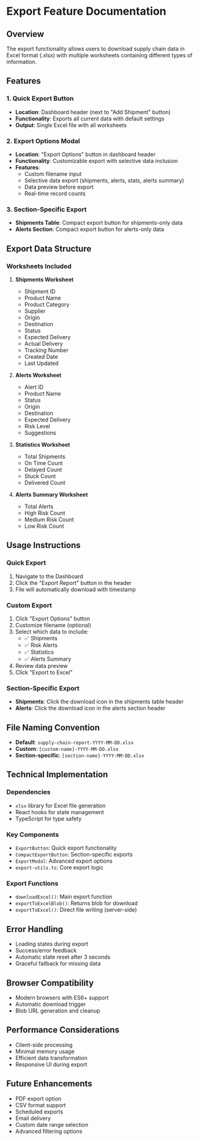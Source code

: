 # Export Feature Documentation

## Overview

The export functionality allows users to download supply chain data in Excel format (.xlsx) with multiple worksheets containing different types of information.

## Features

### 1. Quick Export Button
- **Location**: Dashboard header (next to "Add Shipment" button)
- **Functionality**: Exports all current data with default settings
- **Output**: Single Excel file with all worksheets

### 2. Export Options Modal
- **Location**: "Export Options" button in dashboard header
- **Functionality**: Customizable export with selective data inclusion
- **Features**:
  - Custom filename input
  - Selective data export (shipments, alerts, stats, alerts summary)
  - Data preview before export
  - Real-time record counts

### 3. Section-Specific Export
- **Shipments Table**: Compact export button for shipments-only data
- **Alerts Section**: Compact export button for alerts-only data

## Export Data Structure

### Worksheets Included

1. **Shipments Worksheet**
   - Shipment ID
   - Product Name
   - Product Category
   - Supplier
   - Origin
   - Destination
   - Status
   - Expected Delivery
   - Actual Delivery
   - Tracking Number
   - Created Date
   - Last Updated

2. **Alerts Worksheet**
   - Alert ID
   - Product Name
   - Status
   - Origin
   - Destination
   - Expected Delivery
   - Risk Level
   - Suggestions

3. **Statistics Worksheet**
   - Total Shipments
   - On Time Count
   - Delayed Count
   - Stuck Count
   - Delivered Count

4. **Alerts Summary Worksheet**
   - Total Alerts
   - High Risk Count
   - Medium Risk Count
   - Low Risk Count

## Usage Instructions

### Quick Export
1. Navigate to the Dashboard
2. Click the "Export Report" button in the header
3. File will automatically download with timestamp

### Custom Export
1. Click "Export Options" button
2. Customize filename (optional)
3. Select which data to include:
   - ✅ Shipments
   - ✅ Risk Alerts
   - ✅ Statistics
   - ✅ Alerts Summary
4. Review data preview
5. Click "Export to Excel"

### Section-Specific Export
- **Shipments**: Click the download icon in the shipments table header
- **Alerts**: Click the download icon in the alerts section header

## File Naming Convention

- **Default**: `supply-chain-report-YYYY-MM-DD.xlsx`
- **Custom**: `[custom-name]-YYYY-MM-DD.xlsx`
- **Section-specific**: `[section-name]-YYYY-MM-DD.xlsx`

## Technical Implementation

### Dependencies
- `xlsx` library for Excel file generation
- React hooks for state management
- TypeScript for type safety

### Key Components
- `ExportButton`: Quick export functionality
- `CompactExportButton`: Section-specific exports
- `ExportModal`: Advanced export options
- `export-utils.ts`: Core export logic

### Export Functions
- `downloadExcel()`: Main export function
- `exportToExcelBlob()`: Returns blob for download
- `exportToExcel()`: Direct file writing (server-side)

## Error Handling

- Loading states during export
- Success/error feedback
- Automatic state reset after 3 seconds
- Graceful fallback for missing data

## Browser Compatibility

- Modern browsers with ES6+ support
- Automatic download trigger
- Blob URL generation and cleanup

## Performance Considerations

- Client-side processing
- Minimal memory usage
- Efficient data transformation
- Responsive UI during export

## Future Enhancements

- PDF export option
- CSV format support
- Scheduled exports
- Email delivery
- Custom date range selection
- Advanced filtering options
